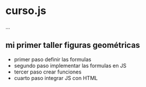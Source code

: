 # curso.js

...

## mi primer taller figuras geométricas

- primer paso definir las formulas
- segundo paso implementar las formulas en JS
- tercer paso crear funciones
- cuarto paso integrar JS con HTML